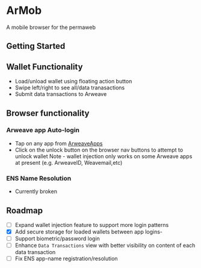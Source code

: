 # ArMob

A mobile browser for the permaweb

## Getting Started

## Wallet Functionality

- Load/unload wallet using floating action button
- Swipe left/right to see all/data tranasactions
- Submit data transactions to Arweave

## Browser functionality

### Arweave app Auto-login

- Tap on any app from [ArweaveApps](https://arweaveapps.com)
- Click on the unlock button on the browser nav buttons to attempt to unlock wallet
Note - wallet injection only works on some Arweave apps at present (e.g. ArweaveID, Weavemail,etc)

### ENS Name Resolution

- Currently broken

## Roadmap

- [ ] Expand wallet injection feature to support more login patterns
- [x] Add secure storage for loaded wallets between app logins- 
- [ ] Support biometric/password login
- [ ] Enhance `Data Transactions` view with better visibility on content of each data transaction
- [ ] Fix ENS app-name registration/resolution
